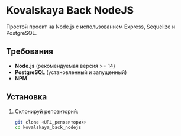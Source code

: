 # Kovalskaya Back NodeJS

Простой проект на Node.js с использованием Express, Sequelize и PostgreSQL.

## Требования

- **Node.js** (рекомендуемая версия >= 14)
- **PostgreSQL** (установленный и запущенный)
- **NPM**

## Установка

1. Склонируй репозиторий:
   ```bash
   git clone <URL_репозитория>
   cd kovalskaya_back_nodejs